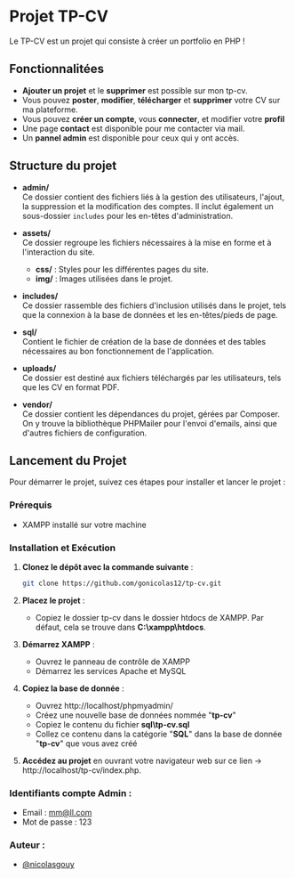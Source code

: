 # Projet TP-CV

Le TP-CV est un projet qui consiste à créer un portfolio en PHP !

## Fonctionnalitées

- **Ajouter un projet** et le **supprimer** est possible sur mon tp-cv.
- Vous pouvez **poster**, **modifier**, **télécharger** et **supprimer** votre CV sur ma plateforme.
- Vous pouvez **créer un compte**, vous **connecter**, et modifier votre **profil**
- Une page **contact** est disponible pour me contacter via mail.
- Un **pannel admin** est disponible pour ceux qui y ont accès.

## Structure du projet

- **admin/**  
  Ce dossier contient des fichiers liés à la gestion des utilisateurs, l'ajout, la suppression et la modification des comptes. Il inclut également un sous-dossier `includes` pour les en-têtes d'administration.

- **assets/**  
  Ce dossier regroupe les fichiers nécessaires à la mise en forme et à l'interaction du site.

  - **css/** : Styles pour les différentes pages du site.
  - **img/** : Images utilisées dans le projet.

- **includes/**  
  Ce dossier rassemble des fichiers d'inclusion utilisés dans le projet, tels que la connexion à la base de données et les en-têtes/pieds de page.

- **sql/**  
  Contient le fichier de création de la base de données et des tables nécessaires au bon fonctionnement de l'application.

- **uploads/**  
  Ce dossier est destiné aux fichiers téléchargés par les utilisateurs, tels que les CV en format PDF.

- **vendor/**  
  Ce dossier contient les dépendances du projet, gérées par Composer. On y trouve la bibliothèque PHPMailer pour l'envoi d'emails, ainsi que d'autres fichiers de configuration.

## Lancement du Projet

Pour démarrer le projet, suivez ces étapes pour installer et lancer le projet :

### Prérequis

- XAMPP installé sur votre machine

### Installation et Exécution

1. **Clonez le dépôt avec la commande suivante** :

   ```bash
   git clone https://github.com/gonicolas12/tp-cv.git
   ```

2. **Placez le projet** :

   - Copiez le dossier tp-cv dans le dossier htdocs de XAMPP. Par défaut, cela se trouve dans **C:\xampp\htdocs**.

3. **Démarrez XAMPP** :

   - Ouvrez le panneau de contrôle de XAMPP
   - Démarrez les services Apache et MySQL

4. **Copiez la base de donnée** :

   - Ouvrez http://localhost/phpmyadmin/
   - Créez une nouvelle base de données nommée "**tp-cv**"
   - Copiez le contenu du fichier **sql\tp-cv.sql**
   - Collez ce contenu dans la catégorie "**SQL**" dans la base de donnée "**tp-cv**" que vous avez créé

5. **Accédez au projet** en ouvrant votre navigateur web sur ce lien -> http://localhost/tp-cv/index.php.


### Identifiants compte Admin :

   - Email : mm@ll.com
   - Mot de passe : 123

### Auteur :

   - [@nicolasgouy](https://www.github.com/gonicolas12)

